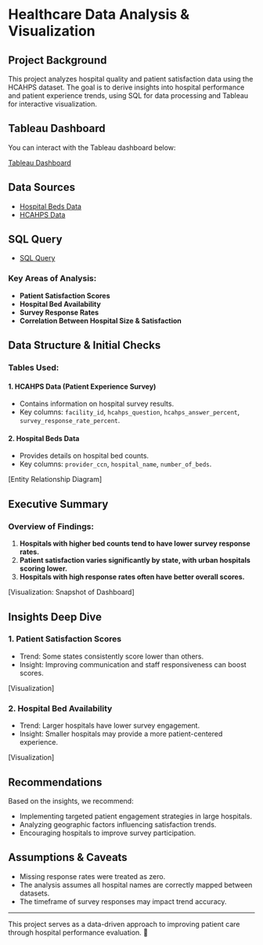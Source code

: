 # Healthcare Data Analysis & Visualization

## Project Background
This project analyzes hospital quality and patient satisfaction data using the HCAHPS dataset. The goal is to derive insights into hospital performance and patient experience trends, using SQL for data processing and Tableau for interactive visualization.

## Tableau Dashboard
You can interact with the Tableau dashboard below:

[Tableau Dashboard](https://public.tableau.com/shared/H7W6X8JNT?:display_count=n&:origin=viz_share_link)

## Data Sources
- [Hospital Beds Data](https://data.cms.gov/provider-characteristics/hospitals-and-other-facilities/provider-of-services-file-hospital-non-hospital-facilities/data?query=%7B%22filters%22%3A%7B%22rootConjunction%22%3A%7B%22label%22%3A%22And%22%2C%22value%22%3A%22AND%22%7D%2C%22list%22%3A%5B%5D%7D%2C%22keywords%22%3A%22%22%2C%22offset%22%3A80%2C%22limit%22%3A10%2C%22sort%22%3A%7B%22sortBy%22%3A%22PRVDR_NUM%22%2C%22sortOrder%22%3A%22ASC%22%7D%2C%22columns%22%3A%5B%22FAC_NAME%22%2C%22PRVDR_NUM%22%2C%22CRTFD_BED_CNT%22%5D%7D)
- [HCAHPS Data](https://data.cms.gov/provider-data/dataset/dgck-syfz#data-table)

## SQL Query
- [SQL Query](https://github.com/THoangPhuc03/Patient-Satisfaction-Scores/blob/main/HCAHPS.sql)

### Key Areas of Analysis:
- **Patient Satisfaction Scores**
- **Hospital Bed Availability**
- **Survey Response Rates**
- **Correlation Between Hospital Size & Satisfaction**

## Data Structure & Initial Checks
### **Tables Used:**
#### **1. HCAHPS Data (Patient Experience Survey)**
- Contains information on hospital survey results.
- Key columns: `facility_id`, `hcahps_question`, `hcahps_answer_percent`, `survey_response_rate_percent`.

#### **2. Hospital Beds Data**
- Provides details on hospital bed counts.
- Key columns: `provider_ccn`, `hospital_name`, `number_of_beds`.

[Entity Relationship Diagram]

## Executive Summary
### **Overview of Findings:**
1. **Hospitals with higher bed counts tend to have lower survey response rates.**
2. **Patient satisfaction varies significantly by state, with urban hospitals scoring lower.**
3. **Hospitals with high response rates often have better overall scores.**

[Visualization: Snapshot of Dashboard]

## Insights Deep Dive
### **1. Patient Satisfaction Scores**
- Trend: Some states consistently score lower than others.
- Insight: Improving communication and staff responsiveness can boost scores.

[Visualization]

### **2. Hospital Bed Availability**
- Trend: Larger hospitals have lower survey engagement.
- Insight: Smaller hospitals may provide a more patient-centered experience.

[Visualization]

## Recommendations
Based on the insights, we recommend:
- Implementing targeted patient engagement strategies in large hospitals.
- Analyzing geographic factors influencing satisfaction trends.
- Encouraging hospitals to improve survey participation.

## Assumptions & Caveats
- Missing response rates were treated as zero.
- The analysis assumes all hospital names are correctly mapped between datasets.
- The timeframe of survey responses may impact trend accuracy.

---

This project serves as a data-driven approach to improving patient care through hospital performance evaluation. 🚀

